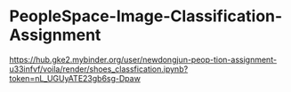 # PeopleSpace-Image-Classification-Assignment

https://hub.gke2.mybinder.org/user/newdongjun-peop-tion-assignment-u33infvf/voila/render/shoes_classfication.ipynb?token=nL_UGUyATE23gb6sg-Dpaw
